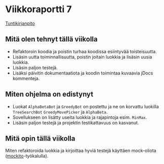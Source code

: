 # Viikkoraportti 7

[Tuntikirjanpito](./tuntikirjanpito.md)

## Mitä olen tehnyt tällä viikolla
* Refaktoroin koodia ja poistin turhaa koodissa esiintyvää toisteisuutta.
* Lisäsin uutta toiminnallisuutta, poistin joitain luokkia ja lisäsin uusia luokkia.
* Lisäsin paljon testejä.
* Lisäksi päivitin dokumentaatiota ja koodin toimintaa kuvaavia jDocs kommenteja.

## Miten ohjelma on edistynyt
* Luokat ```AlphaBetaBot``` ja ```GreedyBot``` on postettu ja ne on korvattu luokilla ```TreeSearchBot``` ```GreedyMovePicker``` ja ```AlphaBeta```.
* Sovellukseen on lisätty useita luokkia ja rajapintoja esim. ```MinMax```.
* Lisäsin paljon testejä ja projektin testikattavuus on kasvanut.

## Mitä opin tällä viikolla
Miten refaktoroida luokkia ja kirjoittaa hyviä testejä käyttäen mock-oliota ([mockito](https://site.mockito.org)-työkalulla).
